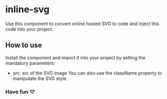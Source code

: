 # inline-svg

Use this component to convert online hosted SVG to code and inject this code into your project.

## How to use

Install the component and import it into your project by setting the mandatory parameters:
- src: src of the SVG image
You can also use the className property to manipulate the SVG style.

### Have fun ♡
